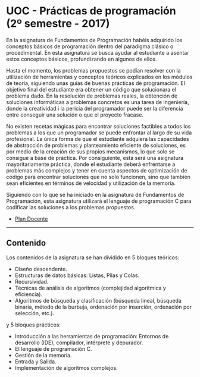 # UOC - Prácticas de programación (2º semestre - 2017)

En la asignatura de Fundamentos de Programación habéis adquirido los conceptos básicos de programación dentro del paradigma clásico o procedimental. En esta asignatura se busca ayudar al estudiante a asentar estos conceptos básicos, profundizando en algunos de ellos.

Hasta el momento, los problemas propuestos se podían resolver con la utilización de herramientas y conceptos teóricos explicados en los módulos de teoría, siguiendo unas guías de buenas prácticas de programación. El objetivo final del estudiante era obtener un código que solucionara el problema dado. En la resolución de problemas reales, la obtención de soluciones informáticas a problemas concretos es una tarea de ingeniería, donde la creatividad i la pericia del programador puede ser la diferencia entre conseguir una solución o que el proyecto fracase.

No existen recetas mágicas para encontrar soluciones factibles a todos los problemas a los que un programador se puede enfrontar al largo de su vida profesional. La única forma de que el estudiante adquiera las capacidades de abstracción de problemas y planteamiento eficiente de soluciones, es por medio de la creación de sus propios mecanismos, lo que solo se consigue a base de práctica. Por consiguiente, esta será una asignatura mayoritariamente práctica, donde el estudiante deberá enfrentarse a problemas más complejos y tener en cuenta aspectos de optimización de código para encontrar soluciones que no solo funcionen, sino que también sean eficientes en términos de velocidad y utilización de la memoria.

Siguiendo con lo que se ha iniciado en la asignatura de Fundamentos de Programación, esta asignatura utilizará el lenguaje de programación C para codificar las soluciones a los problemas propuestos.

* [Plan Docente](http://cv.uoc.edu/tren/trenacc/web/GAT_EXP.PLANDOCENTE?any_academico=20172&cod_asignatura=75.555&idioma=CAS&pagina=PD_PREV_PORTAL)

***

## Contenido

Los contenidos de la asignatura se han dividido en 5 bloques teóricos:

* Diseño descendente.
*  Estructuras de datos básicas: Listas, Pilas y Colas.
* Recursividad.
* Técnicas de análisis de algoritmos (complejidad algorítmica y eficiencia).
* Algoritmos de búsqueda y clasificación (búsqueda lineal, búsqueda binaria, método de la burbuja, ordenación por inserción, ordenación por selección, etc.).

y 5 bloques prácticos:

* Introducción a las herramientas de programación: Entornos de desarrollo (IDE), compilador, intérprete y depurador.
* El lenguaje de programación C.
* Gestión de la memoria.
* Entrada y Salida.
* Implementación de algoritmos complejos.

